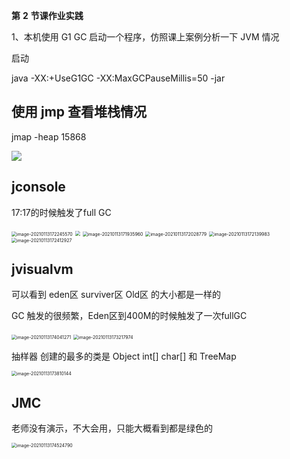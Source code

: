 **第** **2** **节课作业实践**

1、本机使用 G1 GC 启动一个程序，仿照课上案例分析一下 JVM 情况

启动

java -XX:+UseG1GC -XX:MaxGCPauseMillis=50 -jar 

## 使用 jmp 查看堆栈情况

jmap -heap 15868

![](../image/image-20210113170915552.png)

## jconsole

17:17的时候触发了full GC

<img src="..\image\image-20210113172245570.png" alt="image-20210113172245570" style="zoom:50%;" />

<img src="..\image\image-20210113171637813.png" style="zoom:50%;" />

<img src="..\image\image-20210113171935960.png" alt="image-20210113171935960" style="zoom:50%;" />

<img src="..\image\image-20210113172028779.png" alt="image-20210113172028779" style="zoom:50%;" />

<img src="..\image\image-20210113172139983.png" alt="image-20210113172139983" style="zoom:50%;" />

<img src="..\image\image-20210113171613825.png" alt="image-20210113172412927" style="zoom:50%;" />

## jvisualvm 

可以看到 eden区 surviver区 Old区 的大小都是一样的 

GC 触发的很频繁，Eden区到400M的时候触发了一次fullGC 

<img src="..\image\image-20210113174041271.png" alt="image-20210113174041271" style="zoom:50%;" />

<img src="..\image\image-20210113173217974.png" alt="image-20210113173217974" style="zoom:50%;" />

抽样器 创建的最多的类是 Object int[] char[] 和 TreeMap

<img src="..\image\image-20210113173810144.png" alt="image-20210113173810144" style="zoom:50%;" />



## JMC

老师没有演示，不大会用，只能大概看到都是绿色的 

<img src="..\image\image-20210113174524790.png" alt="image-20210113174524790" style="zoom:50%;" />





